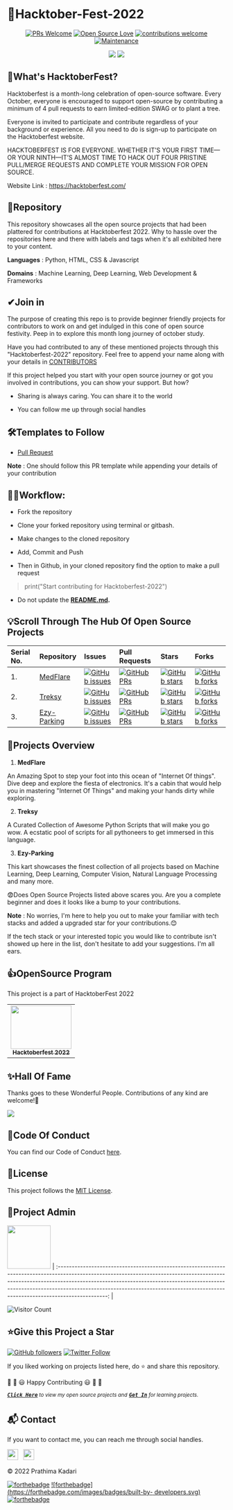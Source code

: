 # 🙌Hacktober-Fest-2022
<div align="center">

[![PRs Welcome](https://img.shields.io/badge/PRs-welcome-brightgreen.svg?style=flat&logo=github)](https://github.com/prathimacode-hub) 
[![Open Source Love](https://img.shields.io/badge/Open%20Source-%F0%9F%A4%8D-Green)](https://github.com/prathimacode-hub) 
[![contributions welcome](https://img.shields.io/static/v1.svg?label=Contributions&message=Welcome&color=0059b3&style=flat-square)](https://github.com/prathimacode-hub)
[![Maintenance](https://img.shields.io/maintenance/yes/2022)](https://github.com/prathimacode-hub)

[![](https://badgen.net/github/stars/prathimacode-hub/Hacktoberfest-2022)](https://github.com/prathimacode-hub/Hacktoberfest-2022/stargazers)
[![](https://badgen.net/github/forks/prathimacode-hub/Hacktoberfest-2022)](https://github.com/prathimacode-hub/Hacktoberfest-2022/network/members)

</div>


<h2>🤞What's HacktoberFest?</h2>

Hacktoberfest is a month-long celebration of open-source software. Every October, everyone is encouraged to support open-source by contributing a minimum of 4 pull requests to earn limited-edition SWAG or to plant a tree.

Everyone is invited to participate and contribute regardless of your background or experience. All you need to do is sign-up to participate on the Hacktoberfest website.

HACKTOBERFEST IS FOR EVERYONE. WHETHER IT’S YOUR FIRST TIME—OR YOUR NINTH—IT’S ALMOST TIME TO HACK OUT FOUR PRISTINE PULL/MERGE REQUESTS AND COMPLETE YOUR MISSION FOR OPEN SOURCE. 

Website Link : https://hacktoberfest.com/


<h2>📌Repository</h2>

This repository showcases all the open source projects that had been plattered for contributions at Hacktoberfest 2022. Why to hassle over the repositories here and there with labels and tags when it's all exhibited here to your content.

**Languages** : Python, HTML, CSS & Javascript

**Domains** : Machine Learning, Deep Learning, Web Development & Frameworks


<h2>✔Join in</h2>

The purpose of creating this repo is to provide beginner friendly projects for contributors to work on and get indulged in this cone of open source festivity. Peep in to explore this month long journey of october study. 

Have you had contributed to any of these mentioned projects through this "Hacktoberfest-2022" repository. Feel free to append your name along with your details in [CONTRIBUTORS](https://github.com/prathimacode-hub/Hacktoberfest-2022/blob/main/CONTRIBUTORS.md) 

If this project helped you start with your open source journey or got you involved in contributions, you can show your support. But how?

- Sharing is always caring. You can share it to the world 

- You can follow me up through social handles


<h2>🛠Templates to Follow</h2>

- [Pull Request](https://github.com/prathimacode-hub/Hacktoberfest-2022/blob/main/.github/pullrequest_template.md)

**Note** : One should follow this PR template while appending your details of your contribution


<h2>👨‍💻Workflow:</h2>

- Fork the repository

- Clone your forked repository using terminal or gitbash.

- Make changes to the cloned repository

- Add, Commit and Push

- Then in Github, in your cloned repository find the option to make a pull request 

> print("Start contributing for Hacktoberfest-2022")

* Do not update the **[README.md](https://github.com/prathimacode-hub/Hacktoberfest-2022/blob/main/README.md).**


<h2>💡Scroll Through The Hub Of Open Source Projects</h2>

| Serial No. | Repository | Issues  | Pull Requests  | Stars | Forks |
|:--|:--|:--|:--|:--|:--|
| 1. | [MedFlare](https://github.com/prathimacode-hub/MedFlare) | [![GitHub issues](https://img.shields.io/github/issues/prathimacode-hub/MedFlare?color=red&logo=github&style=flat-square)](https://github.com/prathimacode-hub/MedFlare/issues) | [![GitHub PRs](https://img.shields.io/github/issues-pr/prathimacode-hub/MedFlare?style=social&logo=github)](https://github.com/prathimacode-hub/MedFlare/pulls) | [![GitHub stars](https://img.shields.io/github/stars/prathimacode-hub/MedFlare?style=social&logo=github)](https://github.com/prathimacode-hub/MedFlare/stars) | [![GitHub forks](https://img.shields.io/github/forks/prathimacode-hub/MedFlare?style=flat-square&logo=git)](https://github.com/prathimacode-hub/MedFlare/network/members) |
| 2. | [Treksy](https://github.com/prathimacode-hub/Trkesy) | [![GitHub issues](https://img.shields.io/github/issues/prathimacode-hub/Trkesy?color=red&logo=github&style=flat-square)](https://github.com/prathimacode-hub/Trkesy/issues) | [![GitHub PRs](https://img.shields.io/github/issues-pr/prathimacode-hub/Trkesy?style=social&logo=github)](https://github.com/prathimacode-hub/Trkesy/pulls) | [![GitHub stars](https://img.shields.io/github/stars/prathimacode-hub/Trkesy?style=social&logo=github)](https://github.com/prathimacode-hub/Trkesy/stars) | [![GitHub forks](https://img.shields.io/github/forks/prathimacode-hub/Trkesy?style=flat-square&logo=git)](https://github.com/prathimacode-hub/Trkesy/network/members) |
| 3. | [Ezy-Parking](https://github.com/prathimacode-hub/Ezy-Parking) | [![GitHub issues](https://img.shields.io/github/issues/prathimacode-hub/Ezy-Parking?color=red&logo=github&style=flat-square)](https://github.com/prathimacode-hub/Ezy-Parking/issues) | [![GitHub PRs](https://img.shields.io/github/issues-pr/prathimacode-hub/Ezy-Parking?style=social&logo=github)](https://github.com/prathimacode-hub/Ezy-Parking/pulls) | [![GitHub stars](https://img.shields.io/github/stars/prathimacode-hub/Ezy-Parking?style=social&logo=github)](https://github.com/prathimacode-hub/Ezy-Parking/stars) | [![GitHub forks](https://img.shields.io/github/forks/prathimacode-hub/Ezy-Parking?style=flat-square&logo=git)](https://github.com/prathimacode-hub/Ezy-Parking/network/members) |


<h2>🔖Projects Overview</h2>

1. **MedFlare**

An Amazing Spot to step your foot into this ocean of "Internet Of things". Dive deep and explore the fiesta of electronics. It's a cabin that would help you in mastering "Internet Of Things" and making your hands dirty while exploring. 

2. **Treksy**

A Curated Collection of Awesome Python Scripts that will make you go wow. A ecstatic pool of scripts for all pythoneers to get immersed in this language.

3. **Ezy-Parking**

This kart showcases the finest collection of all projects based on Machine Learning, Deep Learning, Computer Vision, Natural Language Processing and many more. 


😨Does Open Source Projects listed above scares you. Are you a complete beginner and does it looks like a bump to your contributions. 

**Note** : No worries, I'm here to help you out to make your familiar with tech stacks and added a upgraded star for your contributions.😊 

If the tech stack or your interested topic you would like to contribute isn't showed up here in the list, don't hesitate to add your suggestions. I'm all ears.


<h2>👍OpenSource Program</h2>

This project is a part of HacktoberFest 2022

<table>
<tr>
 <td align="center">
<a href="https://hacktoberfest.com/"><img src="https://github.com/prathimacode-hub/prathimacode-hub/blob/main/Open%20Source%20Programs/Hacktoberfest%202022/Hacktoberfest%20Logo%202022.png" width=140px height=100px /><br /><sub><b>Hacktoberfest 2022</b></sub></a>
 </td>
</tr>
</table>

<h2>✨Hall Of Fame</h2>   

Thanks goes to these Wonderful People. Contributions of any kind are welcome!🚀 

<!-- ALL-CONTRIBUTORS-LIST:START - Do not remove or modify this section -->
<!-- prettier-ignore-start -->
<!-- markdownlint-disable -->

<a href="https://github.com/prathimacode-hub/Hacktoberfest-2022/graphs/contributors">
  <img src="https://contrib.rocks/image?repo=prathimacode-hub/Hacktoberfest-2022" />
</a>

<!-- markdownlint-enable -->
<!-- prettier-ignore-end -->
<!-- ALL-CONTRIBUTORS-LIST:END -->


<h2>📜Code Of Conduct</h2>

You can find our Code of Conduct [here](https://github.com/prathimacode-hub/Hacktoberfest-2022/blob/main/CODE_OF_CONDUCT.md).


<h2>📝License</h2>  

This project follows the [MIT License](https://github.com/prathimacode-hub/Hacktoberfest-2022/blob/main/LICENSE).


<h2>🙂Project Admin</h2>

<a href="https://github.com/prathimacode-hub"><img src="https://github.com/prathimacode-hub/prathimacode-hub/blob/main/Prathima%20updated%20profile%20pic.jpg" width=100px height=100px /></a>
| :------------------------------------------------------------------------------------------------------------------------------------------------------------------------------------------------------------------------------------------------------------------------------------------------------------------------------------------: |

![Visitor Count](https://profile-counter.glitch.me/{prathimacode-hub}/count.svg)


<h2>⭐Give this Project a Star</h2>

[![GitHub followers](https://img.shields.io/github/followers/prathimacode-hub.svg?label=Follow%20@prathimacode-hub&style=social)](https://github.com/prathimak88/)  [![Twitter Follow](https://img.shields.io/twitter/follow/prathimak88?style=social)](https://twitter.com/prathimak88)

If you liked working on projects listed here, do ⭐ and share this repository.

🎉 🎊 😃 Happy Contributing 😃 🎊 🎉

<sup><kbd>***[Click Here](https://github.com/prathimacode-hub/prathimacode-hub/blob/main/Projects/OpenSource-Projects.md)***</kbd> *to view my open source projects and</sup>*  <sup><kbd>***[Get In](https://github.com/prathimacode-hub/prathimacode-hub/blob/main/GitHub%20Projects/Learning-Projects.md)***</kbd> *for learning projects.</sup>* <br>
</td>


<h2>📬 Contact</h2>

If you want to contact me, you can reach me through social handles.

<a href="https://twitter.com/prathimak88"><img src="https://upload.wikimedia.org/wikipedia/fr/thumb/c/c8/Twitter_Bird.svg/1200px-Twitter_Bird.svg.png" width="25"></img></a>&nbsp;&nbsp; <a href="https://www.linkedin.com/in/prathima-kadari/"><img src="https://www.felberpr.com/wp-content/uploads/linkedin-logo.png" width="25"></img></a>

© 2022 Prathima Kadari


[![forthebadge](https://forthebadge.com/images/badges/built-with-love.svg)](https://forthebadge.com) [![forthebadge](https://forthebadge.com/images/badges/built-by-
developers.svg)](https://forthebadge.com) [![forthebadge](https://forthebadge.com/images/badges/built-with-swag.svg)](https://forthebadge.com)
